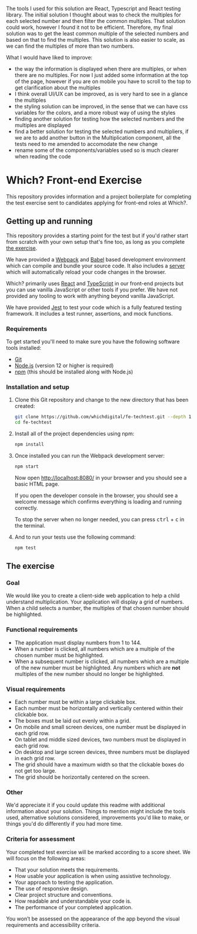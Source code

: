 The tools I used for this solution are React, Typescript and React testing library. The initial solution I thought about was to check the multiples for each selected number and then filter the common multiples. That solution could work, however I found it not to be efficient. Therefore, my final solution was to get the least common multiple of the selected numbers and based on that to find the multiples. This solution is also easier to scale, as we can find the multiples of more than two numbers.

What I would have liked to improve:

- the way the information is displayed when there are multiples, or when there are no multiples. For now I just added some information at the top of the page, however if you are on mobile you have to scroll to the top to get clarification about the multiples
- I think overall UI/UX can be improved, as is very hard to see in a glance the multiples
- the styling solution can be improved, in the sense that we can have css variables for the colors, and a more robust way of using the styles
- finding another solution for testing how the selected numbers and the multiples are displayed
- find a better solution for testing the selected numbers and multipliers, if we are to add another button in the Multiplication component, all the tests need to me amended to accomodate the new change
- rename some of the components/variables used so is much clearer when reading the code

# Which? Front-end Exercise

This repository provides information and a project boilerplate for completing the test exercise sent to candidates applying for front-end roles at Which?.

## Getting up and running

This repository provides a starting point for the test but if you'd rather start from scratch with your own setup that's fine too, as long as you complete [the exercise](#the-exercise).

We have provided a [Webpack] and [Babel] based development environment which can compile and bundle your source code. It also includes a [server] which will automatically reload your code changes in the browser.

Which? primarily uses [React] and [TypeScript] in our front-end projects but you can use vanilla JavaScript or other tools if you prefer. We have not provided any tooling to work with anything beyond vanilla JavaScript.

We have provided [Jest] to test your code which is a fully featured testing framework. It includes a test runner, assertions, and mock functions.

[react]: https://reactjs.org/
[typescript]: https://www.typescriptlang.org/
[webpack]: https://webpack.js.org/
[babel]: https://babeljs.io/
[server]: https://github.com/webpack/webpack-dev-server
[jest]: https://jestjs.io/

### Requirements

To get started you'll need to make sure you have the following software tools installed:

- [Git](https://git-scm.com/)
- [Node.js](https://nodejs.org/en/) (version 12 or higher is required)
- [npm](http://npmjs.com/) (this should be installed along with Node.js)

### Installation and setup

1. Clone this Git repository and change to the new directory that has been created:

   ```sh
   git clone https://github.com/whichdigital/fe-techtest.git --depth 1
   cd fe-techtest
   ```

2. Install all of the project dependencies using npm:

   ```sh
   npm install
   ```

3. Once installed you can run the Webpack development server:

   ```sh
   npm start
   ```

   Now open [http://localhost:8080/](http://localhost:8080/) in your browser and you should see a basic HTML page.

   If you open the developer console in the browser, you should see a welcome message which confirms everything is loading and running correctly.

   To stop the server when no longer needed, you can press <kbd>ctrl</kbd> + <kbd>c</kbd> in the terminal.

4. And to run your tests use the following command:

   ```sh
   npm test
   ```

## The exercise

### Goal

We would like you to create a client-side web application to help a child understand multiplication. Your application will display a grid of numbers. When a child selects a number, the multiples of that chosen number should be highlighted.

### Functional requirements

- The application must display numbers from 1 to 144.
- When a number is clicked, all numbers which are a multiple of the chosen number must be highlighted.
- When a subsequent number is clicked, all numbers which are a multiple of the new number must be highlighted. Any numbers which are **not** multiples of the new number should no longer be highlighted.

### Visual requirements

- Each number must be within a large clickable box.
- Each number must be horizontally and vertically centered within their clickable box.
- The boxes must be laid out evenly within a grid.
- On mobile and small screen devices, one number must be displayed in each grid row.
- On tablet and middle sized devices, two numbers must be displayed in each grid row.
- On desktop and large screen devices, three numbers must be displayed in each grid row.
- The grid should have a maximum width so that the clickable boxes do not get too large.
- The grid should be horizontally centered on the screen.

### Other

We'd appreciate it if you could update this readme with additional information about your solution. Things to mention might include the tools used, alternative solutions considered, improvements you'd like to make, or things you'd do differently if you had more time.

### Criteria for assessment

Your completed test exercise will be marked according to a score sheet. We will focus on the following areas:

- That your solution meets the requirements.
- How usable your application is when using assistive technology.
- Your approach to testing the application.
- The use of responsive design.
- Clear project structure and conventions.
- How readable and understandable your code is.
- The performance of your completed application.

You won’t be assessed on the appearance of the app beyond the visual requirements and accessibility criteria.
